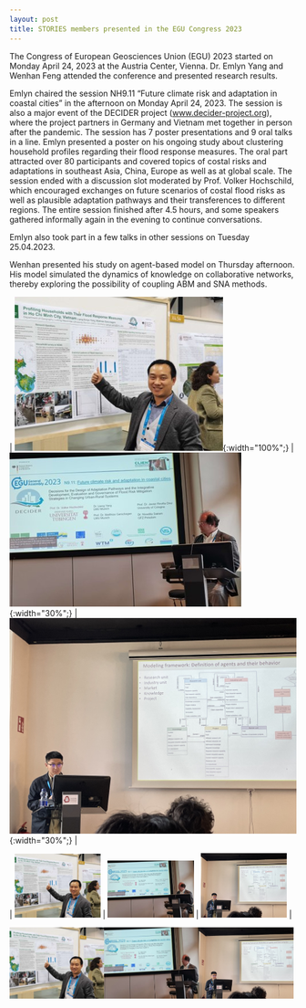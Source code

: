 ```yaml
---
layout: post
title: STORIES members presented in the EGU Congress 2023
---
```


The Congress of European Geosciences Union (EGU) 2023 started on Monday April 24, 2023 at the Austria Center, Vienna. Dr. Emlyn Yang and Wenhan Feng attended the conference and presented research results.

Emlyn chaired the session NH9.11 “Future climate risk and adaptation in coastal cities” in the afternoon on Monday April 24, 2023. The session is also a major event of the DECIDER project (www.decider-project.org), where the project partners in Germany and Vietnam met together in person after the pandemic. The session has 7 poster presentations and 9 oral talks in a line. Emlyn presented a poster on his ongoing study about clustering household profiles regarding their flood response measures. The oral part attracted over 80 participants and covered topics of costal risks and adaptations in southeast Asia, China, Europe as well as at global scale. The session ended with a discussion slot moderated by Prof. Volker Hochschild, which encouraged exchanges on future scenarios of costal flood risks as well as plausible adaptation pathways and their transferences to different regions. The entire session finished after 4.5 hours, and some speakers gathered informally again in the evening to continue conversations.

Emlyn also took part in a few talks in other sessions on Tuesday 25.04.2023.

Wenhan presented his study on agent-based model on Thursday afternoon. His model simulated the dynamics of knowledge on collaborative networks, thereby exploring the possibility of coupling ABM and SNA methods.

 | ![egu1](/assets/images/content/4_24_1.jpg){:width="100%";} | ![egu2](/assets/images/content/4_24_2.jpg){:width="30%";} | ![egu3](/assets/images/content/4_24_3.jpg){:width="30%";} |

 | <img src="/assets/images/content/4_24_1.jpg" width="30%"> | <img src="/assets/images/content/4_24_2.jpg" width="30%"> | <img src="/assets/images/content/4_24_3.jpg" width="30%"> |

 <div style="display: flex;">
  <img src="/assets/images/content/4_24_1.jpg" style="width: 33%;">
  <img src="/assets/images/content/4_24_2.jpg" style="width: 33%;">
  <img src="/assets/images/content/4_24_3.jpg" style="width: 33%;">
</div>
